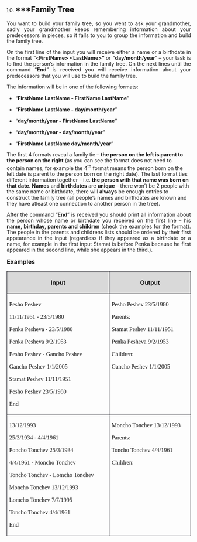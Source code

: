 <OL START=10>
	<LI><H2 CLASS="western" ALIGN=JUSTIFY>***Family Tree</H2>
</OL>
<P ALIGN=JUSTIFY STYLE="margin-bottom: 0.14in; line-height: 115%">You
want to build your family tree, so you went to ask your grandmother,
sadly your grandmother keeps remembering information about your
predecessors in pieces, so it falls to you to group the information
and build the family tree.</P>
<P ALIGN=JUSTIFY STYLE="margin-bottom: 0.14in; line-height: 115%">On
the first line of the input you will receive either a name or a
birthdate in the format “&lt;<B>FirstName&gt; &lt;LastName&gt;”
</B>or <B>“day/month/year</B>” – your task is to find the
person’s information in the family tree. On the next lines until
the command “<B>End</B>” is received you will receive information
about your predecessors that you will use to build the family tree. 
</P>
<P STYLE="margin-bottom: 0.14in; line-height: 115%">The information
will be in one of the following formats: 
</P>
<UL>
	<LI><P STYLE="margin-bottom: 0.14in; line-height: 115%">“<B>FirstName
	LastName - FirstName LastName</B>”</P>
	<LI><P STYLE="margin-bottom: 0.14in; line-height: 115%">“<B>FirstName
	LastName - day/month/year</B>”</P>
	<LI><P STYLE="margin-bottom: 0.14in; line-height: 115%">“<B>day/month/year
	- FirstName LastName</B>”</P>
	<LI><P STYLE="margin-bottom: 0.14in; line-height: 115%">“<B>day/month/year
	- day/month/year</B>”</P>
	<LI><P STYLE="margin-bottom: 0.14in; line-height: 115%">“<B>FirstName
	LastName day/month/year</B>”</P>
</UL>
<P STYLE="margin-bottom: 0.14in; line-height: 115%">The first 4
formats reveal a family tie – <B>the person on the left is parent
to the person on the right</B> (as you can see the format does not
need to contain names, for example the 4<SUP>th</SUP> format means
the person born on the left date is parent to the person born on the
right date). The last format ties different information together –
i.e. <B>the person with that name was born on that date</B>. <B>Names</B>
and <B>birthdates</B> are <B>unique</B> – there won’t be 2 people
with the same name or birthdate, there will <B>always</B> be enough
entries to construct the family tree (all people’s names and
birthdates are known and they have atleast one connection to another
person in the tree). 
</P>
<P ALIGN=JUSTIFY STYLE="margin-bottom: 0.14in; line-height: 115%">After
the command “<B>End</B>” is received you should print all
information about the person whose name or birthdate you received on
the first line – his <B>name, birthday, parents and children</B>
(check the examples for the format). The people in the parents and
childrens lists should be ordered by their first appearance in the
input (regardless if they appeared as a birthdate or a name, for
example in the first input Stamat is before Penka because he first
appeared in the second line, while she appears in the third.).</P>
<H3 CLASS="western" ALIGN=JUSTIFY STYLE="margin-top: 0in">Examples</H3>
<TABLE WIDTH=720 CELLPADDING=4 CELLSPACING=0>
	<COL WIDTH=399>
	<COL WIDTH=303>
	<TR VALIGN=TOP>
		<TD WIDTH=399 BGCOLOR="#d9d9d9" STYLE="border: 1px solid #00000a; padding-top: 0.04in; padding-bottom: 0.04in; padding-left: 0.06in; padding-right: 0.06in">
			<P ALIGN=CENTER><B>Input</B></P>
		</TD>
		<TD WIDTH=303 BGCOLOR="#d9d9d9" STYLE="border: 1px solid #00000a; padding-top: 0.04in; padding-bottom: 0.04in; padding-left: 0.06in; padding-right: 0.06in">
			<P ALIGN=CENTER><B>Output</B></P>
		</TD>
	</TR>
	<TR VALIGN=TOP>
		<TD WIDTH=399 STYLE="border: 1px solid #00000a; padding-top: 0.04in; padding-bottom: 0.04in; padding-left: 0.06in; padding-right: 0.06in">
			<P STYLE="margin-bottom: 0in"><FONT FACE="Consolas, serif">Pesho
			Peshev</FONT></P>
			<P STYLE="margin-bottom: 0in"><FONT FACE="Consolas, serif">11/11/1951
			- 23/5/1980</FONT></P>
			<P STYLE="margin-bottom: 0in"><FONT FACE="Consolas, serif">Penka
			Pesheva - 23/5/1980</FONT></P>
			<P STYLE="margin-bottom: 0in"><FONT FACE="Consolas, serif">Penka
			Pesheva 9/2/1953</FONT></P>
			<P STYLE="margin-bottom: 0in"><FONT FACE="Consolas, serif">Pesho
			Peshev - Gancho Peshev</FONT></P>
			<P STYLE="margin-bottom: 0in"><FONT FACE="Consolas, serif">Gancho
			Peshev 1/1/2005</FONT></P>
			<P STYLE="margin-bottom: 0in"><FONT FACE="Consolas, serif">Stamat
			Peshev 11/11/1951</FONT></P>
			<P STYLE="margin-bottom: 0in"><FONT FACE="Consolas, serif">Pesho
			Peshev 23/5/1980</FONT></P>
			<P><FONT FACE="Consolas, serif">End</FONT></P>
		</TD>
		<TD WIDTH=303 STYLE="border: 1px solid #00000a; padding-top: 0.04in; padding-bottom: 0.04in; padding-left: 0.06in; padding-right: 0.06in">
			<P STYLE="margin-bottom: 0in"><FONT FACE="Consolas, serif">Pesho
			Peshev 23/5/1980</FONT></P>
			<P STYLE="margin-bottom: 0in"><FONT FACE="Consolas, serif">Parents:</FONT></P>
			<P STYLE="margin-bottom: 0in"><FONT FACE="Consolas, serif">Stamat
			Peshev 11/11/1951</FONT></P>
			<P STYLE="margin-bottom: 0in"><FONT FACE="Consolas, serif">Penka
			Pesheva 9/2/1953</FONT></P>
			<P STYLE="margin-bottom: 0in"><FONT FACE="Consolas, serif">Children:</FONT></P>
			<P STYLE="margin-bottom: 0in"><FONT FACE="Consolas, serif">Gancho
			Peshev 1/1/2005</FONT></P>
			<P><BR>
			</P>
		</TD>
	</TR>
	<TR VALIGN=TOP>
		<TD WIDTH=399 STYLE="border: 1px solid #00000a; padding-top: 0.04in; padding-bottom: 0.04in; padding-left: 0.06in; padding-right: 0.06in">
			<P STYLE="margin-bottom: 0in"><FONT FACE="Consolas, serif">13/12/1993</FONT></P>
			<P STYLE="margin-bottom: 0in"><FONT FACE="Consolas, serif">25/3/1934
			- 4/4/1961</FONT></P>
			<P STYLE="margin-bottom: 0in"><FONT FACE="Consolas, serif">Poncho
			Tonchev 25/3/1934</FONT></P>
			<P STYLE="margin-bottom: 0in"><FONT FACE="Consolas, serif">4/4/1961
			- Moncho Tonchev</FONT></P>
			<P STYLE="margin-bottom: 0in"><FONT FACE="Consolas, serif">Toncho
			Tonchev - Lomcho Tonchev</FONT></P>
			<P STYLE="margin-bottom: 0in"><FONT FACE="Consolas, serif">Moncho
			Tonchev 13/12/1993</FONT></P>
			<P STYLE="margin-bottom: 0in"><FONT FACE="Consolas, serif">Lomcho
			Tonchev 7/7/1995</FONT></P>
			<P STYLE="margin-bottom: 0in"><FONT FACE="Consolas, serif">Toncho
			Tonchev 4/4/1961</FONT></P>
			<P><FONT FACE="Consolas, serif">End</FONT></P>
		</TD>
		<TD WIDTH=303 STYLE="border: 1px solid #00000a; padding-top: 0.04in; padding-bottom: 0.04in; padding-left: 0.06in; padding-right: 0.06in">
			<P STYLE="margin-bottom: 0in"><FONT FACE="Consolas, serif">Moncho
			Tonchev 13/12/1993</FONT></P>
			<P STYLE="margin-bottom: 0in"><FONT FACE="Consolas, serif">Parents:</FONT></P>
			<P STYLE="margin-bottom: 0in"><FONT FACE="Consolas, serif">Toncho
			Tonchev 4/4/1961</FONT></P>
			<P><FONT FACE="Consolas, serif">Children:</FONT></P>
		</TD>
	</TR>
</TABLE>
<P STYLE="margin-bottom: 0.14in; line-height: 115%"><BR><BR>
</P>
